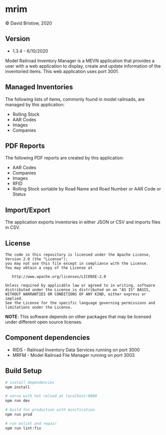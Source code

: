 # mrim
&copy; David Bristow, 2020

## Version
* 1.3.4 - 6/10/2020

Model Railroad Inventory Manager is a MEVN application that provides a user with a web application to display, create and update information of the inventoried items. This web application uses port 3001.

## Managed Inventories
The following lists of items, commonly found in model railroads, are managed by this application:
* Rolling Stock
* AAR Codes
* Images
* Companies

## PDF Reports
The following PDF reports are created by this application:
* AAR Codes
* Companies
* Images
* RFID
* Rolling Stock sortable by Road Name and Road Number or AAR Code or Status

## Import/Export
The application exports inventories in either JSON or CSV and imports files in CSV.

## License

    The code in this repository is licensed under the Apache License, Version 2.0 (the "License");
    you may not use this file except in compliance with the License.
    You may obtain a copy of the License at

       http://www.apache.org/licenses/LICENSE-2.0

    Unless required by applicable law or agreed to in writing, software
    distributed under the License is distributed on an "AS IS" BASIS,
    WITHOUT WARRANTIES OR CONDITIONS OF ANY KIND, either express or implied.
    See the License for the specific language governing permissions and
    limitations under the License.

**NOTE**: This software depends on other packages that may be licensed under different open source licenses.

## Component dependencies
* RIDS - Railroad Inventory Data Services running on port 3000
* MRFM - Model Railroad File Manager running on port 3003

## Build Setup
```bash
# install dependencies
npm install

# serve with hot reload at localhost:8080
npm run dev

# build for production with minification
npm run prod

# run eslint and repair
npm run lint:fix

